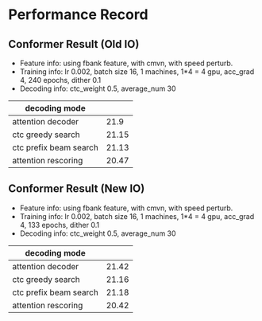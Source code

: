 # Performance Record

## Conformer Result (Old IO)

* Feature info: using fbank feature, with cmvn, with speed perturb.
* Training info: lr 0.002, batch size 16, 1 machines, 1*4 = 4 gpu, acc_grad 4, 240 epochs, dither 0.1
* Decoding info: ctc_weight 0.5, average_num 30

| decoding mode            |       |
|--------------------------|-------|
| attention decoder        | 21.9  |
| ctc greedy search        | 21.15 |
| ctc prefix beam search   | 21.13 |
| attention rescoring      | 20.47 |

## Conformer Result (New IO)

* Feature info: using fbank feature, with cmvn, with speed perturb.
* Training info: lr 0.002, batch size 16, 1 machines, 1*4 = 4 gpu, acc_grad 4, 133 epochs, dither 0.1
* Decoding info: ctc_weight 0.5, average_num 30

| decoding mode            |       |
|--------------------------|-------|
| attention decoder        | 21.42 |
| ctc greedy search        | 21.16 |
| ctc prefix beam search   | 21.18 |
| attention rescoring      | 20.42 |
